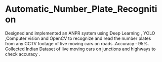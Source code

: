 # Automatic_Number_Plate_Recognition
Designed and implemented an ANPR system using Deep Learning , YOLO ,Computer vision and OpenCV to recognize and read the number plates from any CCTV footage of live moving cars on roads .Accuracy ‐  95%. Collected Indian Dataset of live moving cars on junctions and highways to check accuracy . 
